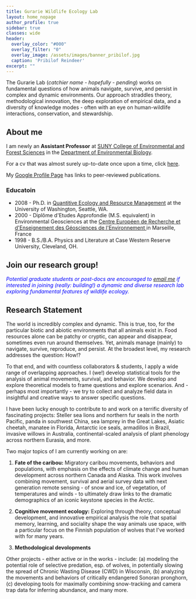 ```yaml
---
title: Gurarie Wildlife Ecology Lab
layout: home_nopage
author_profile: true
sidebar: true
classes: wide
header:
  overlay_color: "#000"
  overlay_filter: "0"
  overlay_image: /assets/images/banner_pribilof.jpg
  caption: 'Pribilof Reindeer'
excerpt: ""
---
```


The Gurarie Lab (*catchier name - hopefully - pending*) works on fundamental questions of how animals navigate, survive, and persist in complex and dynamic environments. Our approach straddles theory, methodological innovation, the deep exploration of empirical data, and a diversity of knowledge modes - often with an eye on human-wildlife interactions, conservation, and stewardship.

## About me

I am newly an **Assistant Professor** at [SUNY College of Environmental and Forest Sciences](https://www.esf.edu/) in the [Department of Environmental Biology](https://www.esf.edu/efb/).

For a cv that was almost surely up-to-date once upon a time, click [here](../../assets/GurarieCV.pdf).

My [Google Profile Page](https://scholar.google.com/citations?user=d_G0tbAAAAAJ&hl=en) has links to peer-reviewed publications.

### Educatoin

- 2008 - Ph.D. in [Quantitive Ecology and Resource Management](https://quantitative.uw.edu/graduate/degree-programs/) at the University of Washington, Seattle, WA.  
- 2000 - Diplôme d'Etudes Approfondie (M.S. equivalent) in Environmental Geosciences at the [Centre Européen de Recherche et d'Enseignement des Géosciences de l'Environnement ](https://www.cerege.fr/fr) in Marseille, France
- 1998 - B.S./B.A. Physics and Literature at Case Western Reserve University, Cleveland, OH. 

## Join our research group!

*<font color = "blue"> Potential graduate students or post-docs are encouraged to</font> [email me](mailto:egurarie@esf.edu) <font color = "blue"> if interested in joining (really: building!) a dynamic and diverse research lab exploring fundamental features of wildlife ecology. </font>*


## Research Statement

The world is incredibly complex and dynamic. This is true, too, for the particular biotic and abiotic environments that all animals exist in.  Food resources alone can be patchy or cryptic, can appear and disappear, sometimes even run around themselves.  Yet, animals manage (mainly) to navigate, survive, reproduce, and persist.  At the broadest level, my research addresses the question: How!? 

To that end, and with countless collaborators & students, I apply a wide range of overlapping approaches.  I (we!) develop statistical tools for the analysis of animal movements, survival, and behavior.  We develop and explore theoretical models to frame questions and explore scenarios.  And - perhaps most importantly - we try to collect and analyze field data in insightful and creative ways to answer specific questions. 

I have been lucky enough to contribute to and work on a terrific diversity of fascinating projects: Steller sea lions and northern fur seals in the north Pacific, panda in southwest China, sea lamprey in the Great Lakes, Asiatic cheetah, manatee in Florida, Antarctic ice seals, armadillos in Brazil, invasive willows in Australia, continental-scaled analysis of plant phenology across northern Eurasia, and more.

Two major topics of I am currently working on are:

1. **Fate of the caribou:**  Migratory caribou movements, behaviors and populations, with emphasis on the effects of climate change and human development across northern Canada and Alaska.  This work involves combining movement, survival and aerial survey data with next generation remote sensing - of snow and ice, of vegetation, of temperatures and winds - to ultimately draw links to the dramatic demographics of an iconic keystone species in the Arctic. 

2. **Cognitive movement ecology:**  Exploring through theory, conceptual development, and innovative empirical analysis the role that spatial memory, learning, and sociality shape the way animals use space, with a particular focus on the Finnish population of wolves that I've worked with for many years.

3. **Methodological devolopments**

Other projects - either active or in the works - include: (a) modeling the potential role of selective predation, esp. of wolves, in potentially slowing the spread of Chronic Wasting Disease (CWD) in Wisconsin, (b) analyzing the movements and behaviors of critically endangered Sonoran pronghorn, (c) developing tools for maximally combining snow-tracking and camera trap data for inferring abundance, and many more.  

